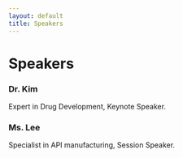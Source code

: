 ```yaml
---
layout: default
title: Speakers
---
```


# Speakers

### Dr. Kim
Expert in Drug Development, Keynote Speaker.

### Ms. Lee
Specialist in API manufacturing, Session Speaker.

